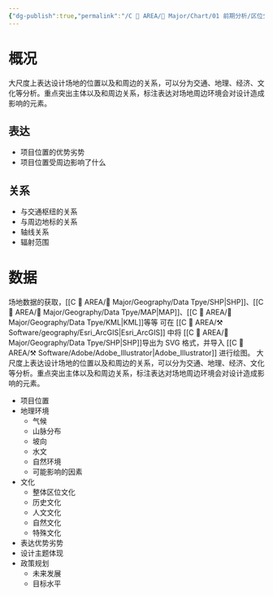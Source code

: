 ```yaml
---
{"dg-publish":true,"permalink":"/C 📔 AREA/🌳 Major/Chart/01 前期分析/区位分析/","title":"区位分析","noteIcon":"1","created":"2024-07-04T13:45:17.000+08:00","updated":"2024-11-28T23:30:09.955+08:00"}
---
```


# 概况
大尺度上表达设计场地的位置以及和周边的关系，可以分为交通、地理、经济、文化等分析。重点突出主体以及和周边关系，标注表达对场地周边环境会对设计造成影响的元素。
## 表达
-   项目位置的优势劣势
-   项目位置受周边影响了什么
## 关系
-   与交通枢纽的关系    
-   与周边地标的关系
-   轴线关系
-   辐射范围
# 数据
场地数据的获取，[[C 📔 AREA/🌳 Major/Geography/Data Tpye/SHP\|SHP]]、[[C 📔 AREA/🌳 Major/Geography/Data Tpye/MAP\|MAP]]、[[C 📔 AREA/🌳 Major/Geography/Data Tpye/KML\|KML]]等等
可在 [[C 📔 AREA/⚒️ Software/geography/Esri_ArcGIS\|Esri_ArcGIS]] 中将 [[C 📔 AREA/🌳 Major/Geography/Data Tpye/SHP\|SHP]]导出为 SVG 格式，并导入 [[C 📔 AREA/⚒️ Software/Adobe/Adobe_Illustrator\|Adobe_Illustrator]] 进行绘图。
大尺度上表达设计场地的位置以及和周边的关系，可以分为交通、地理、经济、文化等分析。重点突出主体以及和周边关系，标注表达对场地周边环境会对设计造成影响的元素。
-   项目位置  
-   地理环境  
	-   气候  
	-   山脉分布
	-   坡向  
	-   水文
	-   自然环境  
	-   可能影响的因素  
-   文化  
	-   整体区位文化  
	-   历史文化  
	-   人文文化  
	-   自然文化  
	-   特殊文化  
-   表达优势劣势  
-   设计主题体现  
-   政策规划  
	-   未来发展
	-   目标水平